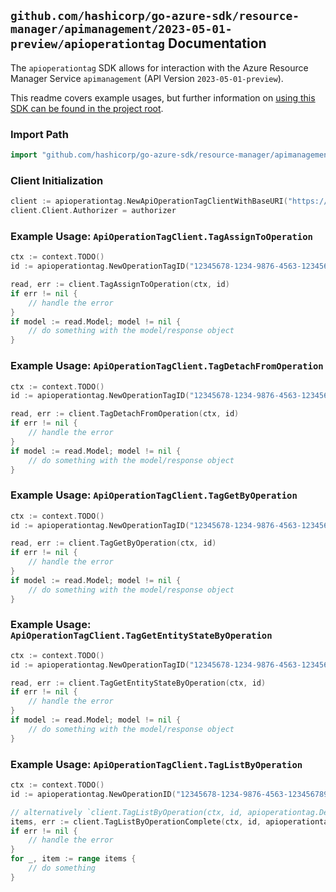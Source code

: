 
## `github.com/hashicorp/go-azure-sdk/resource-manager/apimanagement/2023-05-01-preview/apioperationtag` Documentation

The `apioperationtag` SDK allows for interaction with the Azure Resource Manager Service `apimanagement` (API Version `2023-05-01-preview`).

This readme covers example usages, but further information on [using this SDK can be found in the project root](https://github.com/hashicorp/go-azure-sdk/tree/main/docs).

### Import Path

```go
import "github.com/hashicorp/go-azure-sdk/resource-manager/apimanagement/2023-05-01-preview/apioperationtag"
```


### Client Initialization

```go
client := apioperationtag.NewApiOperationTagClientWithBaseURI("https://management.azure.com")
client.Client.Authorizer = authorizer
```


### Example Usage: `ApiOperationTagClient.TagAssignToOperation`

```go
ctx := context.TODO()
id := apioperationtag.NewOperationTagID("12345678-1234-9876-4563-123456789012", "example-resource-group", "serviceValue", "apiIdValue", "operationIdValue", "tagIdValue")

read, err := client.TagAssignToOperation(ctx, id)
if err != nil {
	// handle the error
}
if model := read.Model; model != nil {
	// do something with the model/response object
}
```


### Example Usage: `ApiOperationTagClient.TagDetachFromOperation`

```go
ctx := context.TODO()
id := apioperationtag.NewOperationTagID("12345678-1234-9876-4563-123456789012", "example-resource-group", "serviceValue", "apiIdValue", "operationIdValue", "tagIdValue")

read, err := client.TagDetachFromOperation(ctx, id)
if err != nil {
	// handle the error
}
if model := read.Model; model != nil {
	// do something with the model/response object
}
```


### Example Usage: `ApiOperationTagClient.TagGetByOperation`

```go
ctx := context.TODO()
id := apioperationtag.NewOperationTagID("12345678-1234-9876-4563-123456789012", "example-resource-group", "serviceValue", "apiIdValue", "operationIdValue", "tagIdValue")

read, err := client.TagGetByOperation(ctx, id)
if err != nil {
	// handle the error
}
if model := read.Model; model != nil {
	// do something with the model/response object
}
```


### Example Usage: `ApiOperationTagClient.TagGetEntityStateByOperation`

```go
ctx := context.TODO()
id := apioperationtag.NewOperationTagID("12345678-1234-9876-4563-123456789012", "example-resource-group", "serviceValue", "apiIdValue", "operationIdValue", "tagIdValue")

read, err := client.TagGetEntityStateByOperation(ctx, id)
if err != nil {
	// handle the error
}
if model := read.Model; model != nil {
	// do something with the model/response object
}
```


### Example Usage: `ApiOperationTagClient.TagListByOperation`

```go
ctx := context.TODO()
id := apioperationtag.NewOperationID("12345678-1234-9876-4563-123456789012", "example-resource-group", "serviceValue", "apiIdValue", "operationIdValue")

// alternatively `client.TagListByOperation(ctx, id, apioperationtag.DefaultTagListByOperationOperationOptions())` can be used to do batched pagination
items, err := client.TagListByOperationComplete(ctx, id, apioperationtag.DefaultTagListByOperationOperationOptions())
if err != nil {
	// handle the error
}
for _, item := range items {
	// do something
}
```
